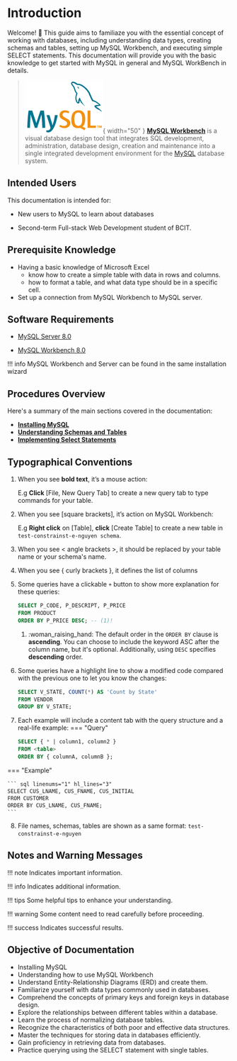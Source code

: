 # Introduction

Welcome! :wave: This guide aims to familiaze you with the essential concept of working with databases, including understanding data types, creating schemas and tables, setting up MySQL Workbench, and executing simple SELECT statements. This documentation will provide you with the basic knowledge to get started with MySQL in general and MySQL WorkBench in details.

> ![MySQL logo](./assets/mysql-logo-2.png){ width="50" } [**MySQL Workbench**](https://www.mysql.com/products/workbench/) is a visual database design tool that integrates SQL development, administration, database design, creation and maintenance into a single integrated development environment for the [MySQL](https://www.mysql.com/) database system.

## Intended Users

This documentation is intended for:

- New users to MySQL to learn about databases

- Second-term Full-stack Web Development student of BCIT.

## Prerequisite Knowledge

- Having a basic knowledge of Microsoft Excel
  - know how to create a simple table with data in rows and columns.
  - how to format a table, and what data type should be in a specific cell.
- Set up a connection from MySQL Workbench to MySQL server.

## Software Requirements

- [MySQL Server 8.0](https://dev.mysql.com/downloads/installer/)

- [MySQL Workbench 8.0](https://dev.mysql.com/downloads/installer/)

!!! info
    MySQL Workbench and Server can be found in the same installation wizard

## Procedures Overview

Here's a summary of the main sections covered in the documentation:

- [**Installing MySQL**](./InstallingMySQL.md)
- [**Understanding Schemas and Tables**](./SchemasAndTables.md)
- [**Implementing Select Statements**](./SelectStatements.md)

## Typographical Conventions

1.  When you see **bold text**, it’s a mouse action:

    E.g **Click** [File, New Query Tab] to create a new query tab to type commands for your table.

2.  When you see [square brackets], it’s action on MySQL Workbench:

    E.g **Right click** on [Table], **click** [Create Table] to create a new table in `test-constrainst-e-nguyen schema`.

3.  When you see < angle brackets >, it should be replaced by your table name or your schema's name.

4.  When you see { curly brackets }, it defines the list of columns

5.  Some queries have a clickable `+` button to show more explanation for these queries:

    ```sql linenums="1"
    SELECT P_CODE, P_DESCRIPT, P_PRICE
    FROM PRODUCT
    ORDER BY P_PRICE DESC; -- (1)!
    ```

    1. :woman_raising_hand: The default order in the `ORDER BY` clause is **ascending**. You can choose to include the keyword ASC after the column name, but it's optional. Additionally, using `DESC` specifies **descending** order.

6.  Some queries have a highlight line to show a modified code compared with the previous one to let you know the changes:

    ```sql linenums="1" hl_lines="3"
    SELECT V_STATE, COUNT(*) AS 'Count by State'
    FROM VENDOR
    GROUP BY V_STATE;
    ```

7.  Each example will include a content tab with the query structure and a real-life example:
=== "Query"

    ``` sql linenums="1" hl_lines="3"
    SELECT { * | column1, column2 }
    FROM <table>
    ORDER BY { columnA, columnB };
    ```

=== "Example"

    ``` sql linenums="1" hl_lines="3"
    SELECT CUS_LNAME, CUS_FNAME, CUS_INITIAL
    FROM CUSTOMER
    ORDER BY CUS_LNAME, CUS_FNAME;
    ```

8. File names, schemas, tables are shown as a same format: `test-constrainst-e-nguyen`

## Notes and Warning Messages

!!! note
    Indicates important information.

!!! info
    Indicates additional information.

!!! tips
    Some helpful tips to enhance your understanding.

!!! warning
    Some content need to read carefully before proceeding.

!!! success
    Indicates successful results.

## Objective of Documentation

- Installing MySQL
- Understanding how to use MySQL Workbench
- Understand Entity-Relationship Diagrams (ERD) and create them.
- Familiarize yourself with data types commonly used in databases.
- Comprehend the concepts of primary keys and foreign keys in database design.
- Explore the relationships between different tables within a database.
- Learn the process of normalizing database tables.
- Recognize the characteristics of both poor and effective data structures.
- Master the techniques for storing data in databases efficiently.
- Gain proficiency in retrieving data from databases.
- Practice querying using the SELECT statement with single tables.
